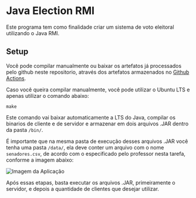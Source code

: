 # Java Election RMI

Este programa tem como finalidade criar um sistema de voto eleitoral utilizando o Java RMI.

## Setup

Você pode compilar manualmente ou baixar os artefatos já processados pelo github neste repositorio, através dos artefatos armazenados no [Github Actions](https://github.com/LDAMD/eleicoes-com-java-rmi-luis_gustavo_vaz/actions).

Caso você queira compilar manualmente, você pode utilizar o Ubuntu LTS e apenas utilizar o comando abaixo: 
```
make
```
Este comando vai baixar automaticamente a LTS do Java, compilar os binarios de cliente e de servidor e armazenar em dois arquivos .JAR dentro da pasta ```/bin/```.

É importante que na mesma pasta de execução desses arquivos .JAR você tenha uma pasta ```/data/```, ela deve conter um arquivo com o nome ```senadores.csv```, de acordo com o especificado pelo professor nesta tarefa, conforme a imagem abaixo:

<img src="https://i.imgur.com/eBL8pDS.png" alt="Imagem da Aplicação"/>

Após essas etapas, basta executar os arquivos .JAR, primeiramente o servidor, e depois a quantidade de clientes que desejar utilizar.